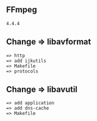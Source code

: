 ## FFmpeg
```
4.4.4
```

## Change => libavformat
```
=> http
=> add ijkutils
=> Makefile
=> protocols
```

## Change => libavutil
```
=> add application
=> add dns-cache
=> Makefile
```
